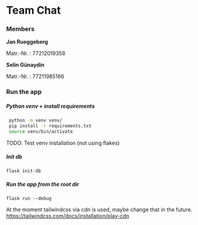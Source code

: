 
# Team Chat

### Members 

**Jan Rueggeberg**

Matr.-Nr.
: 77212019358

**Selin Günaydin**

Matr.-Nr.
: 77211985166


### Run the app

##### Python venv + install requirements
```bash
 python -m venv venv/ 
 pip install -r requirements.txt
 source venv/bin/activate
```

TODO: Test venv installation (not using flakes)

##### Init db 
```
flask init-db
```

##### Run the app from the root dir
```
flask run --debug
```


At the moment tailwindcss via cdn is used, maybe change that in the future.
https://tailwindcss.com/docs/installation/play-cdn
